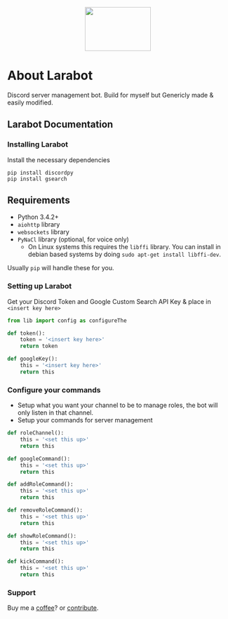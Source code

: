 <p align="center"><img src='https://www.shareicon.net/download/2015/11/13/671320_people_512x512.png' width=150 height=100/></p>

# About Larabot

Discord server management bot. Build for myself but Genericly made & easily modified.

## Larabot Documentation

### Installing Larabot

Install the necessary dependencies

```
pip install discordpy
pip install gsearch
```

## Requirements

- Python 3.4.2+
- `aiohttp` library
- `websockets` library
- `PyNaCl` library (optional, for voice only)
    - On Linux systems this requires the `libffi` library. You can install in
      debian based systems by doing `sudo apt-get install libffi-dev`.

Usually `pip` will handle these for you.


### Setting up Larabot
Get your Discord Token and Google Custom Search API Key & place in `<insert key here>`

```python 
from lib import config as configureThe

def token():
    token = '<insert key here>'
    return token

def googleKey():
    this = '<insert key here>'
    return this
```

### Configure your commands

- Setup what you want your channel to be to manage roles, the bot will only listen in that channel. 
- Setup your commands for server management

```Python
def roleChannel():
    this = '<set this up>'
    return this

def googleCommand():
    this = '<set this up>'
    return this

def addRoleCommand():
    this = '<set this up>'
    return this

def removeRoleCommand():
    this = '<set this up>'
    return this

def showRoleCommand():
    this = '<set this up>'
    return this

def kickCommand():
    this = '<set this up>'
    return this
```

### Support

Buy me a [coffee]()? or [contribute]().
